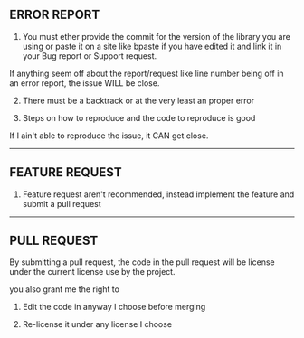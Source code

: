 ERROR REPORT
----

1. You must ether provide the commit for the version of the library you are using or
paste it on a site like bpaste if you have edited it and link it in your Bug report or Support request.

 If anything seem off about the report/request like line number being off in an error report, the issue WILL be close.

2. There must be a backtrack or at the very least an proper error

3. Steps on how to reproduce and the code to reproduce is good

If I ain't able to reproduce the issue, it CAN get close.

----

FEATURE REQUEST
----

1. Feature request aren't recommended, instead implement the feature and submit a pull request

----
PULL REQUEST
----

By submitting a pull request, the code in the pull request will be license under the current license use by the project.

you also grant me the right to

1. Edit the code in anyway I choose before merging

2. Re-license it under any license I choose
